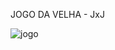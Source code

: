 JOGO DA VELHA - JxJ

![jogo](https://user-images.githubusercontent.com/47866562/230512593-6b2ea366-1c0b-4dc5-a51c-59b761340386.png)
